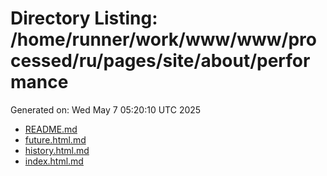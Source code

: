 # Directory Listing: /home/runner/work/www/www/processed/ru/pages/site/about/performance
Generated on: Wed May  7 05:20:10 UTC 2025

- [README.md](README.md)
- [future.html.md](future.html.md)
- [history.html.md](history.html.md)
- [index.html.md](index.html.md)
